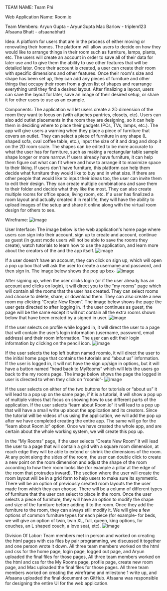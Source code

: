 TEAM NAME:
Team Phi

Web Application Name:
Room.io

Team Members:
Aryun Gupta - AryunGupta
Mac Barlow - triplem123
Afsaana Bhatt - afsaanabhatt

Idea:
A platform for users that are in the process of either moving or renovating their homes. The platform will allow users to decide on how they would like to arrange things in their room such as furniture, lamps, plants, etc. The users will create an account in order to save all of their data for later use and to give them the ability to use other features that will be detailed later. Once their account is created, a user can create their room with specific dimensions and other features. Once their room's size and shape has been set up, they can add any pieces of furniture and other things that occupy their room from a given list of shapes and rearrange everything until they find a desired layout. After finalizing a layout, users can save the layout for later, save an image of their desired setup, or share it for other users to use as an example.

Components:
The application will let users create a 2D dimension of the room they want to focus on (with attaches pantries, closets, etc). Users can also add outlet placements in the room they are designing, so it can help them in deciding where to place their gadgets (PCs, TVs, lamps, etc.). The app will give users a warning when they place a piece of furniture that covers an outlet. They can select a piece of furniture in any shape (L shaped sofa, oval coffee table, etc.), input the size of it and drag and drop it on the 2D room scale. The shapes can be edited to be more accurate to what the user has for furniture, such as making a rectangular table sample shape longer or more narrow. If users already have furniture, it can help them figure out what can fit where and how to arrange it to maximize space to their liking. If users don’t have furniture, this platform can help them decide what furniture they would like to buy and in what size. If there are other people that would like to input their ideas too, the user can invite them to edit their design. They can create multiple combinations and save them to their folder and decide what they like the most. They can also create multiple rooms for office space, living room, etc. If a user has finalized a room layout and actually created it in real life, they will have the ability to upload images of the setup and share it online along with the virtual room design for others to see.

Wireframe:
![image](IMG_0434.jpg)

User Interface:
The image below is the web application's home page where users can sign into their account, sign up to create and account, continue as guest (in guest mode users will not be able to save the rooms they create), watch tutorials to learn how to use the application, and learn more about the creators of the and the app itself.
![image](Screen%20Shot%202022-10-23%20at%201.13.22%20PM.png)

If a user doesn’t have an account, they can click on sign up, which will open a pop up box that will ask the user to create a username and password, and then sign in. The image below shows the pop up box-
![image](Screen%20Shot%202022-10-23%20at%201.20.07%20PM.png)

After signing up, when the user clicks login (or if the user already has an account and clicks on login), it will direct you to the “my rooms” page which will contain all the rooms that the user has created. They can select rooms and choose to delete, share, or download them. They can also create a new room my clicking “Create New Room”. The image below shows the page the user gets directed to after logging in. If the user continues as guest, the page will be the same except it will not contain all the extra rooms shown below that have been created by a signed in user.
![image](Screen%20Shot%202022-10-23%20at%201.35.58%20PM.png)

If the user selects on profile while logged in, it will direct the user to a page that will contain the user’s login information (username, password, email address) and their room information. The user can edit their login information by clicking on the pencil icon. 
![image](Screen%20Shot%202022-10-23%20at%201.42.25%20PM.png)

If the user selects the top left button named roomio, it will direct the user to the initial home page that contains the tutorials and “about us” information. If the user is logged in, it will not have the sign up/sign in options, but it will have a button named “head back to MyRooms”  which will lets the users go back to the my rooms page. The image below shows the page the logged in user is directed to when they click on “roomio”- 
![image](Screen%20Shot%202022-10-23%20at%201.46.12%20PM.png)

If the user selects on either of the two buttons for tutorials or “about us” it will lead to a pop up on the same page, if it is a tutorial, it will show a pop up of multiple videos that focus on showing how to use different parts of the application. If the user selects “learn about Room.io” it will lead to a pop up that will have a small write up about the application and its creators. Since the tutorial will be videos of us using the application, we will add the pop up after we have completed creating the entire app. The same will go for the “learn about Room.io” option. Once we have created the whole app, and are certain about the whole working system, we will create this pop up.

In the “My Rooms” page, if the user selects “Create New Room” it will lead the user to a page that will contain a grid with a square room dimension, at reach edge they will be able to extend or shrink the dimensions of the room. At any point along the sides of the room, the user can double click to create a new point on the room dimension and adjust the shape of the room according to how their room looks like (for example a pillar at the edge of the room that protrudes inward).  The section where the user will create the room layout will be in a grid form to help users to make sure its symmetric. There will be an option of previously created room layouts the the user made from which they can choose. There will be a column of different types of furniture that the user can select to place in the room. Once the user selects a piece of furniture, they will have an option to modify the shape and size of the furniture before adding it to the room. Once they add the furniture to the room, they can always still modify it. We will give a few options of common furniture types for each piece (for example- for beds, we will give an option of twin, twin XL, full, queen, king options, for couches, an L shaped couch, a love seat, etc). 
![image](Screen%20Shot%202022-10-23%20at%206.24.46%20PM.png)

Division Of Labor:
Team members met in person and worked on creating the html pages with css files by pair programming, we discussed it together and one person wrote it down. All three team members worked on the html and css for the home page, login page, logged out page, and Aryun uploaded the final files for those pages, All three team members worked on the html and css for the My Rooms page, profile page, create new room page, and Mac uploaded the final files for those pages. All three team members worked on creating the wireframe and milestone 1 write up, and Afsaana uploaded the final document on GitHub. Afsaana was responsible for designing the entire UI for the web application.